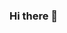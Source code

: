 ### Hi there 👋

<!--

https://twitter.com/sahashansira
https://t.me/sahashansira
https://facebook.com/sahashansira

-->
